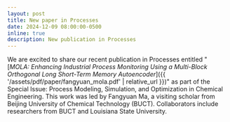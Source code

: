 ```yaml
---
layout: post
title: New paper in Processes
date: 2024-12-09 08:00:00-0500
inline: true
description: New publication in Processes
---
```


We are excited to share our recent publication in Processes entitled "[*MOLA: Enhancing Industrial Process Monitoring Using a Multi-Block Orthogonal Long Short-Term Memory Autoencoder*]({{ '/assets/pdf/paper/fangyuan_mola.pdf' | relative_url }})" as part of the Special Issue: Process Modeling, Simulation, and Optimization in Chemical Engineering. This work was led by Fangyuan Ma, a visiting scholar from Beijing University of Chemical Technology (BUCT). Collaborators include researchers from BUCT and Louisiana State University.